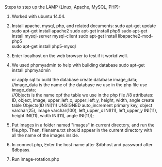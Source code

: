 
Steps to step up the LAMP (Linux, Apache, MySQL, PHP):

1. Worked with ubuntu 14.04.

2. Install apache, mysql, php, and related documents:
  sudo apt-get update
  sudo apt-get install apache2
  sudo apt-get install php5 
  sudo apt-get install mysql-server mysql-client 
  sudo apt-get install libapache2-mod-php5  
  sudo apt-get install php5-mysql

3. Enter localhost on the web browser to test if it workd well.

4. We used phpmyadmin to help with building database
   sudo apt-get install phpmyadmin
  
   or apply sql to build the database
   create database image_data; //image_data is the name of the database we use in the php file 
   use image_data;  
   //Objects is the name opf the table we use in the php file 
   //8 attributes: ID, object, image, upper_left_x, upper_left_y, height, width, angle 
   create table Objects(ID INI(11) UNSIGNED auto_increment primary key, 
    object varchar(25), image varchar(100), left_upper_x INI(11), 
    left_upper_y INI(11), height INI(11), width INI(11), angle INI(11));

5. Put images in a folder named "images" in current directory, and run the file.php. 
   Then, filename.txt should appear in the current directory with all the name of the images inside.
6. In connect.php, Enter the host name after $dbhost and password after $dbpass.
7. Run image-rotation.php
